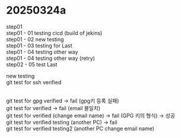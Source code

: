 # 20250324a

step01
<br>
step01 - 01 testing cicd (build of jekins)
<br>
step01 - 02 new testing
<br>
step01 - 03 testing for Last
<br>
step01 - 04 testing other way
<br>
step01 - 04 testing other way (retry)
<br>
step02 - 05 test Last
<br>

new testing
<br>
git test for ssh verified

<br>
git test for gpg verified -> fail (gpg키 등록 실패)
<br>
git test for verified -> fail (email 불일치)
<br>
git test for verified (change email name) -> fail (GPG 키의 형식)
-> 성공
<br>
git test for verified testing (another PC) -> fail
<br>
git test for verified testing2 (another PC change email name)
